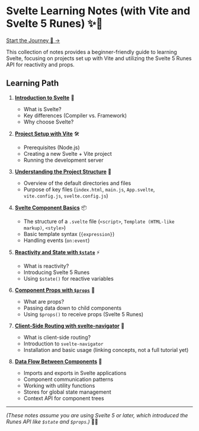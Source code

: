 # Svelte Learning Notes (with Vite and Svelte 5 Runes) ✨🚀

[Start the Journey 🐴 ->](./01-introduction.md)

This collection of notes provides a beginner-friendly guide to learning Svelte, focusing on projects set up with Vite and utilizing the Svelte 5 Runes API for reactivity and props.

## Learning Path

1.  **[Introduction to Svelte](./01-introduction.md)** 🌟

    - What is Svelte?
    - Key differences (Compiler vs. Framework)
    - Why choose Svelte?

2.  **[Project Setup with Vite](./02-project-setup-vite.md)** 🛠️

    - Prerequisites (Node.js)
    - Creating a new Svelte + Vite project
    - Running the development server

3.  **[Understanding the Project Structure](./03-project-structure.md)** 📁

    - Overview of the default directories and files
    - Purpose of key files (`index.html`, `main.js`, `App.svelte`, `vite.config.js`, `svelte.config.js`)

4.  **[Svelte Component Basics](./04-svelte-components.md)** 📦

    - The structure of a `.svelte` file (`<script>`, `Template (HTML-like markup)`, `<style>`)
    - Basic template syntax (`{expression}`)
    - Handling events (`on:event`)

5.  **[Reactivity and State with `$state`](./05-reactivity-state.md)** ⚡

    - What is reactivity?
    - Introducing Svelte 5 Runes
    - Using `$state()` for reactive variables

6.  **[Component Props with `$props`](./06-props.md)** 🔄

    - What are props?
    - Passing data down to child components
    - Using `$props()` to receive props (Svelte 5 Runes)

7.  **[Client-Side Routing with svelte-navigator](./07-routing-svelte-navigator.md)** 🧭

    - What is client-side routing?
    - Introduction to `svelte-navigator`
    - Installation and basic usage (linking concepts, not a full tutorial yet)

8.  **[Data Flow Between Components](./08-data-flow-imports.md)** 🔄
    - Imports and exports in Svelte applications
    - Component communication patterns
    - Working with utility functions
    - Stores for global state management
    - Context API for component trees

---

_(These notes assume you are using Svelte 5 or later, which introduced the Runes API like `$state` and `$props`.)_ 🧙‍♂️

